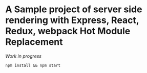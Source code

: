 # A Sample project of server side rendering with Express, React, Redux, webpack Hot Module Replacement

*Work in progress*

`npm install && npm start`


